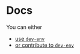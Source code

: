 # Docs

You can either
* [use ```dev-env```](using.md)
* [or contribute to ```dev-env```](contributing.md)
